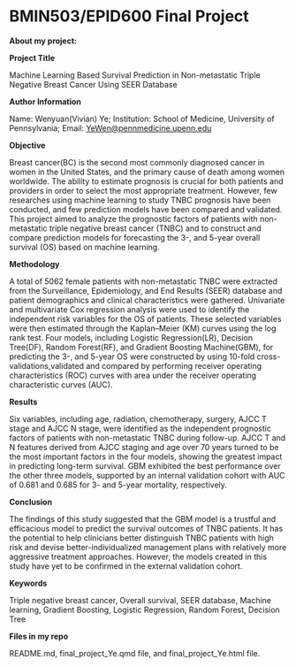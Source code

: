 # BMIN503/EPID600 Final Project
**About my project:**

**Project Title**

Machine Learning Based Survival Prediction in Non-metastatic Triple Negative Breast Cancer Using SEER Database

**Author Information**

Name: Wenyuan(Vivian) Ye; 
Institution: School of Medicine, University of Pennsylvania; 
Email: YeWen@pennmedicine.upenn.edu

**Objective**

Breast cancer(BC) is the second most commonly diagnosed cancer in women in the United States, and the primary cause of death among women worldwide. The ability to estimate prognosis is crucial for both patients and providers in order to select the most appropriate treatment. However, few researches using machine learning to study TNBC prognosis have been conducted, and few prediction models have been compared and validated. This project aimed to analyze the prognostic factors of patients with non-metastatic triple negative breast cancer (TNBC) and to construct and compare prediction models for forecasting the 3-, and 5-year overall survival (OS) based on machine learning.

**Methodology**

A total of 5062 female patients with non-metastatic TNBC were extracted from the Surveillance, Epidemiology, and End Results (SEER) database and patient demographics and clinical characteristics were gathered. Univariate and multivariate Cox regression analysis were used to identify the independent risk variables for the OS of patients. These selected variables were then estimated through the Kaplan–Meier (KM) curves using the log rank test. Four models, including Logistic Regression(LR), Decision Tree(DF), Random Forest(RF), and Gradient Boosting Machine(GBM), for predicting the 3-, and 5-year OS were constructed by using 10-fold cross-validations,validated and compared by performing receiver operating characteristics (ROC) curves with area under the receiver operating characteristic curves (AUC).

**Results**

Six variables, including age, radiation, chemotherapy, surgery, AJCC T stage and AJCC N stage, were identified as the independent prognostic factors of patients with non-metastatic TNBC during follow-up. AJCC T and N features derived from AJCC staging and age over 70 years turned to be the most important factors in the four models, showing the greatest impact in predicting long-term survival. GBM exhibited the best performance over the other three models, supported by an internal validation cohort with AUC of 0.681 and 0.685 for 3- and 5-year mortality, respectively.

**Conclusion**

The findings of this study suggested that the GBM model is a trustful and efficacious model to predict the survival outcomes of TNBC patients. It has the potential to help clinicians better distinguish TNBC patients with high risk and devise better-individualized management plans with relatively more aggressive treatment approaches. However, the models created in this study have yet to be confirmed in the external validation cohort.

**Keywords**

Triple negative breast cancer, Overall survival, SEER database, Machine learning, Gradient Boosting, Logistic Regression, Random Forest, Decision Tree
 
**Files in my repo**

README.md, final_project_Ye.qmd file, and final_project_Ye.html file.

<!-- Links -->
[forking]: https://guides.github.com/activities/forking/

